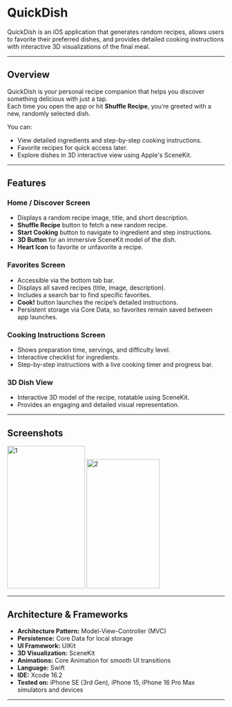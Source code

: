 # QuickDish

QuickDish is an iOS application that generates random recipes, allows users to favorite their preferred dishes, and provides detailed cooking instructions with interactive 3D visualizations of the final meal.

---

## Overview

QuickDish is your personal recipe companion that helps you discover something delicious with just a tap.  
Each time you open the app or hit **Shuffle Recipe**, you’re greeted with a new, randomly selected dish.

You can:
- View detailed ingredients and step-by-step cooking instructions.  
- Favorite recipes for quick access later.  
- Explore dishes in 3D interactive view using Apple's SceneKit.  

---

## Features

### Home / Discover Screen
- Displays a random recipe image, title, and short description.  
- **Shuffle Recipe** button to fetch a new random recipe.  
- **Start Cooking** button to navigate to ingredient and step instructions.  
- **3D Button** for an immersive SceneKit model of the dish.  
- **Heart Icon** to favorite or unfavorite a recipe.

### Favorites Screen
- Accessible via the bottom tab bar.  
- Displays all saved recipes (title, image, description).  
- Includes a search bar to find specific favorites.  
- **Cook!** button launches the recipe’s detailed instructions.  
- Persistent storage via Core Data, so favorites remain saved between app launches.

### Cooking Instructions Screen
- Shows preparation time, servings, and difficulty level.  
- Interactive checklist for ingredients.  
- Step-by-step instructions with a live cooking timer and progress bar.

### 3D Dish View
- Interactive 3D model of the recipe, rotatable using SceneKit.  
- Provides an engaging and detailed visual representation.

---

## Screenshots

<img width="180" height="330" alt="1" src="https://github.com/user-attachments/assets/dfeb99b4-4405-4d8f-9d3d-0dde47bd7c01" />
<img width="169" height="299" alt="2" src="https://github.com/user-attachments/assets/f4cda777-4007-482d-a62f-a9bd67878a96" />

---

## Architecture & Frameworks

- **Architecture Pattern:** Model-View-Controller (MVC)  
- **Persistence:** Core Data for local storage  
- **UI Framework:** UIKit  
- **3D Visualization:** SceneKit  
- **Animations:** Core Animation for smooth UI transitions  
- **Language:** Swift  
- **IDE:** Xcode 16.2  
- **Tested on:** iPhone SE (3rd Gen), iPhone 15, iPhone 16 Pro Max simulators and devices  

---

